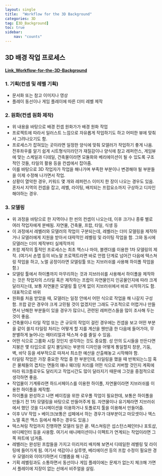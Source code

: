 ```yaml
---
layout: single
title:  "Workflow for the 3D Background"
categories: 3D
tag: [3D_Background] 
toc: true
sidebar:
    nav: "counts"
---
```

## 3D 배경 작업 프로세스 
#### [Link_Workflow-for-the-3D-Background](https://www.youtube.com/watch?v=Po6Y6PHt0e4)

### 1. 기획(컨셉 및 레벨 기획)
- 문서화 또는 참고 이미지나 영상   
- 플레이 동선이나 게임 플레이에 따른 더미 레벨 제작   

### 2. 원화(컨셉 원화 제작)
- 위 내용을 바탕으로 배경 컨셉 원화가가 배경 원화 작업   
- 프로젝트에 따라서 일러스트 느낌으로 자유롭게 작업하기도 하고 어떠한 뷰에 맞춰서 그려나오기도 함.   
- 프로세스가 잡혀있는 곳이라면 일정한 양식에 맞춰 모델러가 작업하기 좋게 나옴. 전후좌우를 알기 쉽게 시트형식이라던가 재질감이나 양식에 참고 레퍼런스, 게임뷰에 맞는 스케일과 디테일, 건축물이라면 모듈화와 베리에이션이 될 수 있도록 구조적인 것들, 타일의 활용 등을 컨셉에서 잡아줌.   
- 이를 바탕으로 3D 작업자가 작업을 해나가며 부족한 부분이나 변경해야 될 부분들을 이제 수정해 나가면서 작업.   
- 상황이 열악한 경우, 키워드 몇 개와 레퍼런스 이미지 한 장이 나오는 경우도 있음. 혼자서 지역의 컨셉을 잡고, 레벨, 라이팅, 배치되는 프랍요소까지 구상하고 디자인 해야하는 경우.   

### 3. 모델링 
- 위 과정을 바탕으로 한 지역이나 한 씬의 컨셉이 나오는데, 이후 크기나 종류 별로 여러 작업자에게 분배됨. 자연물, 건축물, 프랍, 타일, 식생 등   
- 이 과정에서 레벨러와 모델러의 작업이 구분되는데, 레벨러는 더미 모델링을 제작하거나 모델러에게 지원을 받아서 대략적인 레벨링 및 라이팅 작업을 함. 그와 동시에 모델러는 더미 제작부터 실제작까지   
- 프랍 제작의 툴적인 프로세스는 최초 맥스나 마야, 블렌더를 이용한 1차 모델링의 제작. (여기서 손맵 등의 비노말 프로젝트라면 바로 언랩 단계로 넘어간 다음에 텍스쳐링 작업을 하고, 노멀 공정이라면 모델링툴 또는 지브러쉬를 사용해 하이폴 작업을 함.)   
- 모델링 툴에서 하이폴까지 마무리하는 것과 지브러쉬를 사용해서 하이폴을 제작하는 것은 작업자의 스타일 혹은 제작하는 프랍이 자연물인지 인공물인지에 따라 크게 달라지는데, 보통 자연물은 모델링 툴 단계 없이 지브러쉬에서 바로 시작하기도 함. 대표적으로 바위   
- 원화를 처음 받았을 때, 모델러는 일정 안에서 어떤 식으로 작업을 해 나갈지 구성함. 프랍 같은 경우야 크게 고민될 것이 없겠지만 그래도 구조적으로 어렵거나 만들면서 난해한 부분들이 있을 경우가 많으니, 관련된 레퍼런스들을 많이 조사해 두는 것이 좋음.   
- 건축물이나 타일 작업 또는 큰 규모의 작업이 걸린 경우에는 컨셉을 보고 어떤 부분을 같이 쓸지 타일링 처리는 어떻게 할 지를 계산을 웬만큼 한 다음에 들어가야, 무분별하게 늘어나는 메터리얼과 텍스쳐 수를 줄일 수 있음.   
- 어떤 식으로 그룹화 시킬 것인지 생각하는 것도 중요함. 성 안의 도시들을 만든다면 지붕은 몇 타입으로 갈지 몰딩되는 부분의 디자인을 어떻게 통일할지 창문, 기둥, 벽, 바닥 등을 세부적으로 따져서 최소한 예산을 산출해놓고 시작해야 함.   
- 타일링 작업은 가장 중요한 작업 중 한 부분인데, 타일링을 했을 때 반복되는느낌 혹은 물체들의 겹치는 면들의 먜나 웨더링 처리를 어떤 식으로 커버할 것인지 계획에 따라 워크플로우도 달리지고 작업시간도 많이 달라지기 때문에 그것을 중점적으로 생각하면 좋음.   
- 작업물이 기계류라면 하드서페이스를 이용한 하이폴, 자연물이라면 지브러쉬를 이용한 하이폴을 제작함.   
- 하이폴을 완성하고 나면 베이킹을 위한 로우폴 작업이 필요한데, 보통은 하이폴을 만들기 전 1차 모델링을 바탕으로 만들어주게 됨. 자연물이나 유기체라면 지브러쉬에서 했던 것을 디시메이션을 이용하거나 토폴로지 툴을 이용해서 만들어줌.   
- 이후 UV 작업 > 베이크(보통은 섭페에서 하는 경우가 대부분이고 마모셋이나 엑스 노멀 혹은 맥스 등에서 해주는 경우도 있음.)   
- 텍스쳐링 작업까지 진행하면 모델러 일은 끝. 텍스쳐링은 섭스턴스페인터나 포토샵, 바디페인터 등을 사용함. 여기서 애니메이션이나 이펙트가 연계되는 작업이라면 그쪽 파트에 넘겨줌.   
- 레벨러는 완성된 프랍들을 가지고 이리저리 배치해 보면서 디테일한 레벨링 및 라이팅에 들어가게 됨. 여기서 색감이나 실루엣, 베리에이션 등의 프랍 수정이 필요한 경우 모델러와 이야기하면서 디벨롭을 해 나감.   
- 기획 레벨링과도 소통하면서 동선이나 게임 플레이에는 문제가 없는지 체크해 가면서 플레이에 지장이 없는 선에서 비주얼을 살림.   
